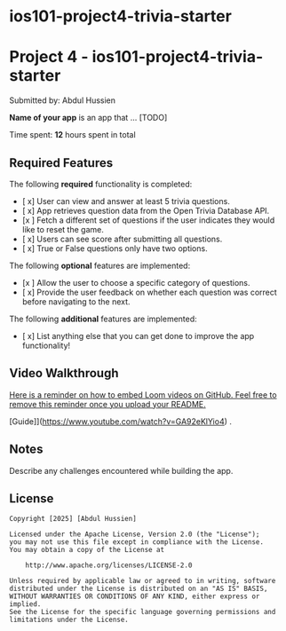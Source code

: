 # ios101-project4-trivia-starter
# Project 4 - ios101-project4-trivia-starter

Submitted by: Abdul Hussien

**Name of your app** is an app that ... [TODO] 

Time spent: **12** hours spent in total

## Required Features

The following **required** functionality is completed:

- [ x] User can view and answer at least 5 trivia questions.
- [ x] App retrieves question data from the Open Trivia Database API.
- [x ] Fetch a different set of questions if the user indicates they would like to reset the game.
- [ x] Users can see score after submitting all questions.
- [ x] True or False questions only have two options.


The following **optional** features are implemented:

  
- [x ] Allow the user to choose a specific category of questions.
- [ x] Provide the user feedback on whether each question was correct before navigating to the next.

The following **additional** features are implemented:

- [ x] List anything else that you can get done to improve the app functionality!

## Video Walkthrough

[Here is a reminder on how to embed Loom videos on GitHub. Feel free to remove this reminder once you upload your README.](https://i.imgur.com/3yd37Y6.gif) 

[Guide]](https://www.youtube.com/watch?v=GA92eKlYio4) .

## Notes

Describe any challenges encountered while building the app.

## License

    Copyright [2025] [Abdul Hussien]

    Licensed under the Apache License, Version 2.0 (the "License");
    you may not use this file except in compliance with the License.
    You may obtain a copy of the License at

        http://www.apache.org/licenses/LICENSE-2.0

    Unless required by applicable law or agreed to in writing, software
    distributed under the License is distributed on an "AS IS" BASIS,
    WITHOUT WARRANTIES OR CONDITIONS OF ANY KIND, either express or implied.
    See the License for the specific language governing permissions and
    limitations under the License.
